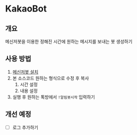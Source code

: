 # KakaoBot
## 개요
메신저봇을 이용한 정해진 시간에 원하는 메시지를 보내는 봇 생성하기

## 사용 방법
1. [메신저봇 설치](https://play.google.com/store/apps/details?id=com.xfl.msgbot&pcampaignid=web_share)
2. 본 소스코드 원하는 형식으로 수정 후 복사
	1. 시간 설정
	2. 내용 설정
3. 실행 후 원하는 톡방에서 `!알림봇시작` 입력하기

## 개선 예정
- [ ] 로그 추가하기
